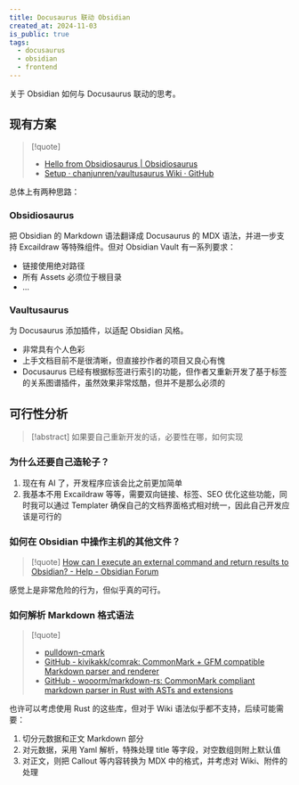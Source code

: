 ```yaml
---
title: Docusaurus 联动 Obsidian
created_at: 2024-11-03
is_public: true
tags:
  - docusaurus
  - obsidian
  - frontend
---
```


关于 Obsidian 如何与 Docusaurus 联动的思考。

## 现有方案

> [!quote]
>
> - [Hello from Obsidiosaurus | Obsidiosaurus](https://cimsta.github.io/obsidiosaurus-docs/)
> - [Setup · chanjunren/vaultusaurus Wiki · GitHub](https://github.com/chanjunren/vaultusaurus/wiki/Setup)

总体上有两种思路：

### Obsidiosaurus

把 Obsidian 的 Markdown 语法翻译成 Docusaurus 的 MDX 语法，并进一步支持 Excaildraw 等特殊组件。但对 Obsidian Vault 有一系列要求：

- 链接使用绝对路径
- 所有 Assets 必须位于根目录
- ...

### Vaultusaurus

为 Docusaurus 添加插件，以适配 Obsidian 风格。

- 非常具有个人色彩
- 上手文档目前不是很清晰，但直接抄作者的项目又良心有愧
- Docusaurus 已经有根据标签进行索引的功能，但作者又重新开发了基于标签的关系图谱插件，虽然效果非常炫酷，但并不是那么必须的

## 可行性分析

> [!abstract]
> 如果要自己重新开发的话，必要性在哪，如何实现

### 为什么还要自己造轮子？

1. 现在有 AI 了，开发程序应该会比之前更加简单
1. 我基本不用 Excaildraw 等等，需要双向链接、标签、SEO 优化这些功能，同时我可以通过 Templater 确保自己的文档界面格式相对统一，因此自己开发应该是可行的

### 如何在 Obsidian 中操作主机的其他文件？

> [!quote] [How can I execute an external command and return results to Obsidian? - Help - Obsidian Forum](https://forum.obsidian.md/t/how-can-i-execute-an-external-command-and-return-results-to-obsidian/48249)

感觉上是非常危险的行为，但似乎真的可行。

### 如何解析 Markdown 格式语法

> [!quote]
>
> - [pulldown-cmark](https://github.com/pulldown-cmark/pulldown-cmark)
> - [GitHub - kivikakk/comrak: CommonMark + GFM compatible Markdown parser and renderer](https://github.com/kivikakk/comrak)
> - [GitHub - wooorm/markdown-rs: CommonMark compliant markdown parser in Rust with ASTs and extensions](https://github.com/wooorm/markdown-rs)

也许可以考虑使用 Rust 的这些库，但对于 Wiki 语法似乎都不支持，后续可能需要：

1. 切分元数据和正文 Markdown 部分
1. 对元数据，采用 Yaml 解析，特殊处理 title 等字段，对空数组则附上默认值
1. 对正文，则把 Callout 等内容转换为 MDX 中的格式，并考虑对 Wiki、附件的处理
